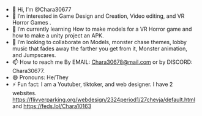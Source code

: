 - 👋 Hi, I’m @Chara30677
- 👀 I’m interested in Game Design and Creation, Video editing, and VR Horror Games .
- 🌱 I’m currently learning How to make models for a VR Horror game and how to make a unity project an APK.
- 💞️ I’m looking to collaborate on Models, monster chase themes, lobby music that fades away the farther you get from it, Monster animation, and Jumpscares.
- 📫 How to reach me By EMAIL: Chara30678@mail.com or by DISCORD: Chara30677.
- 😄 Pronouns: He/They
- ⚡ Fun fact: I am a Youtuber, tiktoker, and web designer. I have 2 websites. https://flivverparking.org/webdesign/2324period1/27chevja/default.html and https://feds.lol/Chara10163
